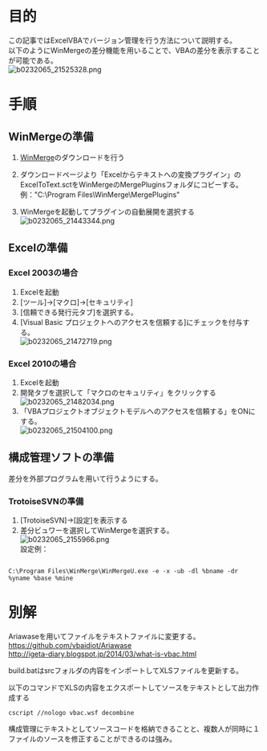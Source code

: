 # 目的  
この記事ではExcelVBAでバージョン管理を行う方法について説明する。  
以下のようにWinMergeの差分機能を用いることで、VBAの差分を表示することが可能である。  
![b0232065_21525328.png](/image/d7098654-2d42-05ac-863c-4ae61f493979.png)  
  
  
# 手順  
## WinMergeの準備  
  
1. [WinMerge](http://www.geocities.co.jp/SiliconValley-SanJose/8165/winmerge.html "WinMerge")のダウンロードを行う  
  
2. ダウンロードページより「Excelからテキストへの変換プラグイン」のExcelToText.sctをWinMergeのMergePluginsフォルダにコピーする。  
例："C:\Program Files\WinMerge\MergePlugins"  
3. WinMergeを起動してプラグインの自動展開を選択する  
![b0232065_21443344.png](/image/8b34a3c6-1464-f828-1b71-7c4e588dfc53.png)  
  
## Excelの準備  
### Excel 2003の場合  
1. Excelを起動  
2. [ツール]→[マクロ]→[セキュリティ]  
3. [信頼できる発行元タブ]を選択する。  
4. [Visual Basic プロジェクトへのアクセスを信頼する]にチェックを付与する。   
![b0232065_21472719.png](/image/1437da5a-e5ad-e138-be42-3bbbb1586913.png)  
  
### Excel 2010の場合  
1. Excelを起動  
2. 開発タブを選択して「マクロのセキュリティ」をクリックする  
![b0232065_21482034.png](/image/5dca0fea-3aa2-25f8-346f-b431716677aa.png)  
3. 「VBAプロジェクトオブジェクトモデルへのアクセスを信頼する」をONにする。  
![b0232065_21504100.png](/image/43420a03-d6da-e2be-678e-1bc71e1c7eba.png)  
  
## 構成管理ソフトの準備  
差分を外部プログラムを用いて行うようにする。  
  
### TrotoiseSVNの準備  
1. [TrotoiseSVN]→[設定]を表示する  
2. 差分ビュワーを選択してWinMergeを選択する。  
![b0232065_2155966.png](/image/69a2c992-390b-36b8-577e-9553eec3ce02.png)  
設定例：  
<code>  
C:\Program Files\WinMerge\WinMergeU.exe -e -x -ub -dl %bname -dr %yname %base %mine  
</code>  
  
# 別解  
Ariawaseを用いてファイルをテキストファイルに変更する。  
https://github.com/vbaidiot/Ariawase  
http://igeta-diary.blogspot.jp/2014/03/what-is-vbac.html  
  
build.batはsrcフォルダの内容をインポートしてXLSファイルを更新する。  
  
以下のコマンドでXLSの内容をエクスポートしてソースをテキストとして出力作成する  
  
```
cscript //nologo vbac.wsf decombine
```  
  
構成管理にテキストとしてソースコードを格納できることと、複数人が同時に１ファイルのソースを修正することができるのは強み。  
